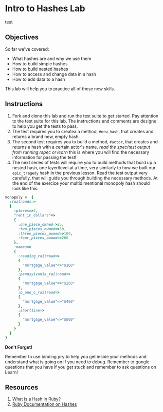 # Intro to Hashes Lab
test
## Objectives

So far we've covered: 

* What hashes are and why we use them
* How to build simple hashes
* How to build nested hashes
* How to access and change data in a hash
* How to add data to a hash

This lab will help you to practice all of those new skills. 

## Instructions

1. Fork and clone this lab and run the test suite to get started. Pay attention to the test suite for this lab. The instructions and comments are designe to help you get the tests to pass. 
2. The test requires you to createa a method, `#new_hash`, that creates and returns a brand new, empty hash. 
3. The second test requires you to build a method, `#actor`, that creates and returns a hash with a certain actor's name. *read the spec/test output from running rspec or learn* this is where you will find the necessary information for passing the test!
4. The next series of tests will require you to build methods that build up a nested hash, one layer/level at a time, very similarly to how we built our `epic_tragedy` hash in the previous lesson. Read the test output very carefully, that will guide you through building the necessary methods. At the end of the exercice your multidimentional monopoly hash should look like this:

```ruby
monopoly =  {
  :railroads=>
  {
    :pieces=>4,
    "rent_in_dollars"=>
    {
      :one_piece_owned=>25,
      :two_pieces_owned=>50,
      :three_pieces_owned=>100,
      :four_pieces_owned=>200
    },
    :names=>
    {
      :reading_railroad=>
      {
        "mortgage_value"=>"$100"
      },
      :pennsylvania_railroad=>
      {
        "mortgage_value"=>"$200"
      },
      :b_and_o_railroad=>
      {
        "mortgage_value"=>"$400"
      },
      :shortline=>
      {
        "mortgage_value"=>"$800"
      }
    }
  }
}
```

**Don't Forget!** 

Remember to use binding.pry to help you get inside your methods and understand what is going on if you need to debug. Remember to google questions that you have if you get stuck and remember to ask questions on Learn!

## Resources
1. [What is a Hash in Ruby?](http://ruby.about.com/od/rubyfeatures/a/hashes.htm)
2. [Ruby Documentation on Hashes](http://ruby-doc.org/core-2.1.3/Hash.html)
